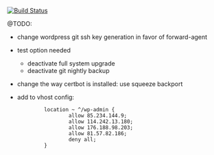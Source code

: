 [![Build Status](https://travis-ci.org/nodje/ansible-wordpress.svg?branch=master)](https://travis-ci.org/nodje/ansible-wordpress)

@TODO:
- change wordpress git ssh key generation in favor of forward-agent
- test option needed
    - deactivate full system upgrade
    - deactivate git nightly backup

- change the way certbot is installed: use squeeze backport
- add to vhost config:
```aidl
            location ~ ^/wp-admin {
                    allow 85.234.144.9;
                    allow 114.242.13.180;
                    allow 176.188.98.203;
                    allow 81.57.82.186;
                    deny all;
            }
```
